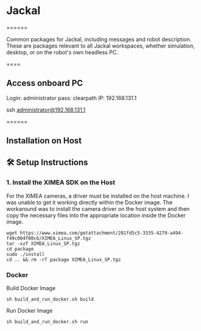 # Jackal
======

Common packages for Jackal, including messages and robot description. These are packages relevant
to all Jackal workspaces, whether simulation, desktop, or on the robot's own headless PC.

====
## Access onboard PC
Login: administrator
pass: clearpath
IP: 192.168.131.1

ssh administrator@192.168.131.1

======

## Installation on Host

## 🛠️ Setup Instructions

### 1. Install the XIMEA SDK on the Host
For the XIMEA cameras, a driver must be installed on the host machine. I was unable to get it working directly within the Docker image. The workaround was to install the camera driver on the host system and then copy the necessary files into the appropriate location inside the Docker image.

```
wget https://www.ximea.com/getattachment/281fd5c5-3335-4279-a494-f49c004f00c6/XIMEA_Linux_SP.tgz
tar -xzf XIMEA_Linux_SP.tgz 
cd package 
sudo ./install 
cd .. && rm -rf package XIMEA_Linux_SP.tgz
```
### Docker

Build Docker Image 
```
sh build_and_run_docker.sh build
```

Run Docker Image 
```
sh build_and_run_docker.sh run
```





